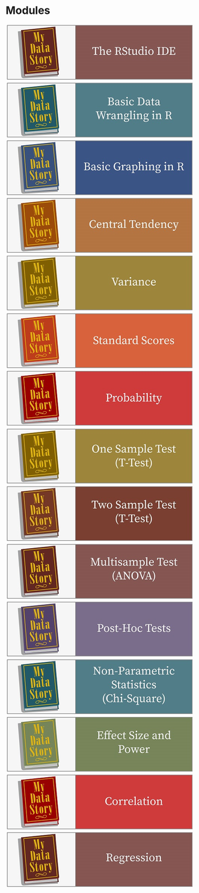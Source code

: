 
# Modules

[![RStudio IDE](../fig/TheRStudioIDE.jpg)](https://rawcdn.githack.com/mydatastory/r_dstory_intro_class/b4459719954d782db6481f0abdb5f44eb106ed5d/_episodes_html/getting_started.html)
[![Data Wrangling](../fig/BasicDataWranglingInR.jpg)](https://rawcdn.githack.com/mydatastory/r_dstory_intro_class/b4459719954d782db6481f0abdb5f44eb106ed5d/_episodes_html/data_management.html)
[![Creating Graphs](../fig/BasicGraphingInR.jpg)](https://rawcdn.githack.com/mydatastory/r_dstory_intro_class/b4459719954d782db6481f0abdb5f44eb106ed5d/_episodes_html/creating_graphs.html)
[![Central Tendency](../fig/CentralTendency.jpg)](https://rawcdn.githack.com/mydatastory/r_dstory_intro_class/b4459719954d782db6481f0abdb5f44eb106ed5d/_episodes_html/central_tendency.html)
[![Dispersion](../fig/Variance.jpg)](https://rawcdn.githack.com/mydatastory/r_dstory_intro_class/b4459719954d782db6481f0abdb5f44eb106ed5d/_episodes_html/dispersion.html)
[![Standard Scores](../fig/StandardScores.jpg)](https://rawcdn.githack.com/mydatastory/r_dstory_intro_class/b4459719954d782db6481f0abdb5f44eb106ed5d/_episodes_html/standard_scores.html)
[![Probability](../fig/Probability.jpg)](https://rawcdn.githack.com/mydatastory/r_dstory_intro_class/b4459719954d782db6481f0abdb5f44eb106ed5d/_episodes_html/probability.html)
[![One Sample TTest](../fig/OneSampleTestTTest.jpg)](https://rawcdn.githack.com/mydatastory/r_dstory_intro_class/b4459719954d782db6481f0abdb5f44eb106ed5d/_episodes_html/two_sample_ttest.html)
[![Two Sample TTest](../fig/TwoSampleTestTTest.jpg)](https://rawcdn.githack.com/mydatastory/r_dstory_intro_class/b4459719954d782db6481f0abdb5f44eb106ed5d/_episodes_html/two_sample_ttest.html)
[![ANOVA](../fig/MultisampleTestANOVA.jpg)](https://rawcdn.githack.com/mydatastory/r_dstory_intro_class/cebace40464957fdddc6d4b5d91ae62299f676b8/_episodes_html/anova.html)
[![Post-Hoc Tests](../fig/PostHocTest.jpg)](https://rawcdn.githack.com/mydatastory/r_dstory_intro_class/c78efb373dd3d389eb75c8ad2ade1a9828fb4797/_episodes_html/posthoc_tests.html)
[![Non-Parametric Tests](../fig/NonParametricStatisticsChiSquare.jpg)](https://rawcdn.githack.com/mydatastory/r_dstory_intro_class/c78efb373dd3d389eb75c8ad2ade1a9828fb4797/_episodes_html/nonparametric_tests.html)
[![Power](../fig/EffectSizeandPower.jpg)](https://rawcdn.githack.com/mydatastory/r_dstory_intro_class/c78efb373dd3d389eb75c8ad2ade1a9828fb4797/_episodes_html/power.html)
[![Correlation](../fig/Correlation.jpg)](https://rawcdn.githack.com/mydatastory/r_dstory_intro_class/c78efb373dd3d389eb75c8ad2ade1a9828fb4797/_episodes_html/correlation.html)
[![Regression](../fig/Regression.jpg)](https://rawcdn.githack.com/mydatastory/r_dstory_intro_class/master/_episodes_html/regression.html)
